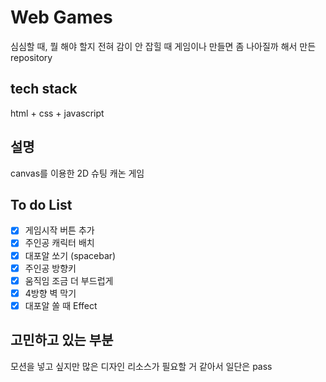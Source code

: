 # Web Games
심심할 때, 뭘 해야 할지 전혀 감이 안 잡힐 때
게임이나 만들면 좀 나아질까 해서 만든 repository

## tech stack
html + css + javascript

## 설명
canvas를 이용한 2D 슈팅 캐논 게임

## To do List

- [x] 게임시작 버튼 추가
- [x] 주인공 캐릭터 배치
- [x] 대포알 쏘기 (spacebar)
- [x] 주인공 방향키
- [x] 움직임 조금 더 부드럽게
- [x] 4방향 벽 막기
- [x] 대포알 쏠 때 Effect 
## 고민하고 있는 부분
모션을 넣고 싶지만 많은 디자인 리소스가 필요할 거 같아서 일단은 pass